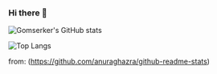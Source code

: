 ### Hi there 👋

![Gomserker's GitHub stats](https://github-readme-stats.vercel.app/api?username=Gomserker&&show_icons=true&theme=cobalt)

![Top Langs](https://github-readme-stats.vercel.app/api/top-langs/?username=Gomserker&layout=compact)

from: (https://github.com/anuraghazra/github-readme-stats)



